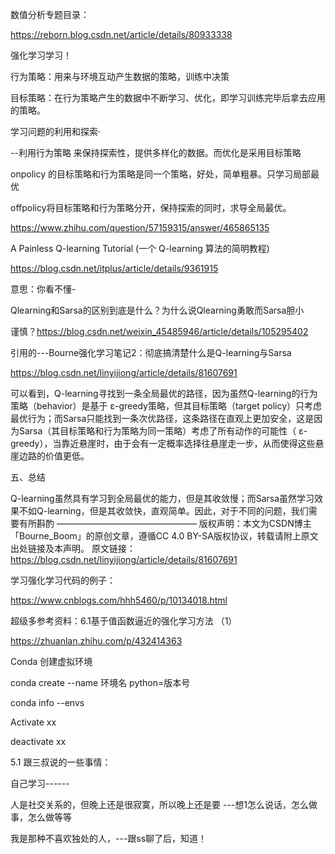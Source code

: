 

数值分析专题目录：

https://reborn.blog.csdn.net/article/details/80933338





强化学习学习！

行为策略：用来与环境互动产生数据的策略，训练中决策

目标策略：在行为策略产生的数据中不断学习、优化，即学习训练完毕后拿去应用的策略。 





学习问题的利用和探索·

--利用行为策略 来保持探索性，提供多样化的数据。而优化是采用目标策略

onpolicy 的目标策略和行为策略是同一个策略，好处，简单粗暴。只学习局部最优

offpolicy将目标策略和行为策略分开，保持探索的同时，求导全局最优。

https://www.zhihu.com/question/57159315/answer/465865135



A Painless Q-learning Tutorial (一个 Q-learning 算法的简明教程)

https://blog.csdn.net/itplus/article/details/9361915

意思：你看不懂-

Qlearning和Sarsa的区别到底是什么？为什么说Qlearning勇敢而Sarsa胆小

谨慎？https://blog.csdn.net/weixin_45485946/article/details/105295402

引用的---Bourne强化学习笔记2：彻底搞清楚什么是Q-learning与Sarsa

https://blog.csdn.net/linyijiong/article/details/81607691

可以看到，Q-learning寻找到一条全局最优的路径，因为虽然Q-learning的行为策略（behavior）是基于 ε-greedy策略，但其目标策略（target policy）只考虑最优行为；而Sarsa只能找到一条次优路径，这条路径在直观上更加安全，这是因为Sarsa（其目标策略和行为策略为同一策略）考虑了所有动作的可能性（ ε-greedy），当靠近悬崖时，由于会有一定概率选择往悬崖走一步，从而使得这些悬崖边路的价值更低。


五、总结

Q-learning虽然具有学习到全局最优的能力，但是其收敛慢；而Sarsa虽然学习效果不如Q-learning，但是其收敛快，直观简单。因此，对于不同的问题，我们需要有所斟酌
————————————————
版权声明：本文为CSDN博主「Bourne_Boom」的原创文章，遵循CC 4.0 BY-SA版权协议，转载请附上原文出处链接及本声明。
原文链接：https://blog.csdn.net/linyijiong/article/details/81607691



学习强化学习代码的例子：

https://www.cnblogs.com/hhh5460/p/10134018.html

超级多参考资料：6.1基于值函数逼近的强化学习方法 （1）

https://zhuanlan.zhihu.com/p/432414363

Conda 创建虚拟环境

conda create --name 环境名 python=版本号

conda info --envs

Activate xx

deactivate xx



5.1 跟三叔说的一些事情：

自己学习------

人是社交关系的，但晚上还是很寂寞，所以晚上还是要 ---想1怎么说话，怎么做事，怎么做等等



我是那种不喜欢独处的人，---跟ss聊了后，知道！



